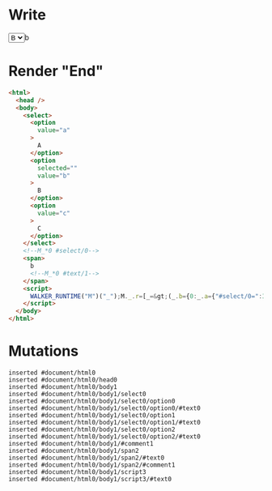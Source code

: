 # Write
  <select><option value=a>A</option><option value=b selected>B</option><option value=c>C</option></select><!--M_*0 #select/0--><span>b<!--M_*0 #text/1--></span><script>WALKER_RUNTIME("M")("_");M._.r=[_=>(_.b={0:_.a={"#select/0=":3,"#select/0:":"b",value:"b"}},_.a["#select/0;"]=_._["packages/translator-tags/src/__tests__/fixtures/controllable-select/template.marko_0/valueChange"](_.a),_.b),0,"packages/translator-tags/src/__tests__/fixtures/controllable-select/template.marko_0",0];M._.w()</script>


# Render "End"
```html
<html>
  <head />
  <body>
    <select>
      <option
        value="a"
      >
        A
      </option>
      <option
        selected=""
        value="b"
      >
        B
      </option>
      <option
        value="c"
      >
        C
      </option>
    </select>
    <!--M_*0 #select/0-->
    <span>
      b
      <!--M_*0 #text/1-->
    </span>
    <script>
      WALKER_RUNTIME("M")("_");M._.r=[_=&gt;(_.b={0:_.a={"#select/0=":3,"#select/0:":"b",value:"b"}},_.a["#select/0;"]=_._["packages/translator-tags/src/__tests__/fixtures/controllable-select/template.marko_0/valueChange"](_.a),_.b),0,"packages/translator-tags/src/__tests__/fixtures/controllable-select/template.marko_0",0];M._.w()
    </script>
  </body>
</html>
```

# Mutations
```
inserted #document/html0
inserted #document/html0/head0
inserted #document/html0/body1
inserted #document/html0/body1/select0
inserted #document/html0/body1/select0/option0
inserted #document/html0/body1/select0/option0/#text0
inserted #document/html0/body1/select0/option1
inserted #document/html0/body1/select0/option1/#text0
inserted #document/html0/body1/select0/option2
inserted #document/html0/body1/select0/option2/#text0
inserted #document/html0/body1/#comment1
inserted #document/html0/body1/span2
inserted #document/html0/body1/span2/#text0
inserted #document/html0/body1/span2/#comment1
inserted #document/html0/body1/script3
inserted #document/html0/body1/script3/#text0
```